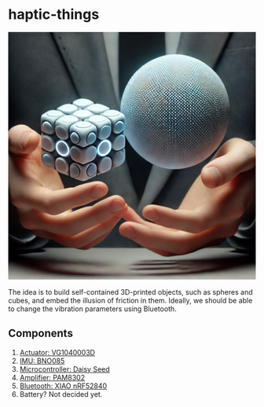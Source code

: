 # haptic-things

![alt text](image.webp)

The idea is to build self-contained 3D-printed objects, such as spheres and cubes, and embed the illusion of friction in them. Ideally, we should be able to change the vibration parameters using Bluetooth.

## Components
1. [Actuator: VG1040003D](https://www.digikey.com/en/products/detail/vybronics-inc/VG1040003D/10285886)
2. [IMU: BNO085](https://www.adafruit.com/product/4754)
3. [Microcontroller: Daisy Seed](https://electro-smith.com/products/daisy-seed)
4. [Amplifier: PAM8302](https://www.adafruit.com/product/2130)
5. [Bluetooth: XIAO nRF52840](https://www.seeedstudio.com/Seeed-XIAO-BLE-nRF52840-p-5201.html)
6. Battery? Not decided yet.

